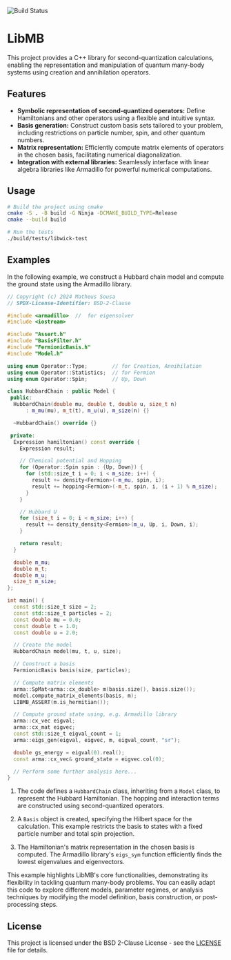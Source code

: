![Build Status](https://github.com/keyehzy/LibMB/actions/workflows/cmake.yml/badge.svg)
# LibMB

This project provides a C++ library for second-quantization calculations, enabling the representation and manipulation of quantum many-body systems using creation and annihilation operators. 

## Features

- **Symbolic representation of second-quantized operators:** Define Hamiltonians and other operators using a flexible and intuitive syntax.
- **Basis generation:**  Construct custom basis sets tailored to your problem, including restrictions on particle number, spin, and other quantum numbers.
- **Matrix representation:**  Efficiently compute matrix elements of operators in the chosen basis, facilitating numerical diagonalization.
- **Integration with external libraries:** Seamlessly interface with linear algebra libraries like Armadillo for powerful numerical computations.

## Usage

```bash
# Build the project using cmake
cmake -S . -B build -G Ninja -DCMAKE_BUILD_TYPE=Release
cmake --build build

# Run the tests
./build/tests/libwick-test
```

## Examples

In the following example, we construct a Hubbard chain model and compute the ground state using the Armadillo library.

```cpp
// Copyright (c) 2024 Matheus Sousa
// SPDX-License-Identifier: BSD-2-Clause

#include <armadillo>  //  for eigensolver
#include <iostream>

#include "Assert.h"
#include "BasisFilter.h"
#include "FermionicBasis.h"
#include "Model.h"

using enum Operator::Type;        // for Creation, Annihilation
using enum Operator::Statistics;  // for Fermion
using enum Operator::Spin;        // Up, Down

class HubbardChain : public Model {
 public:
  HubbardChain(double mu, double t, double u, size_t n)
      : m_mu(mu), m_t(t), m_u(u), m_size(n) {}

  ~HubbardChain() override {}

 private:
  Expression hamiltonian() const override {
    Expression result;

    // Chemical potential and Hopping
    for (Operator::Spin spin : {Up, Down}) {
      for (std::size_t i = 0; i < m_size; i++) {
        result += density<Fermion>(-m_mu, spin, i);
        result += hopping<Fermion>(-m_t, spin, i, (i + 1) % m_size);
      }
    }

    // Hubbard U
    for (size_t i = 0; i < m_size; i++) {
      result += density_density<Fermion>(m_u, Up, i, Down, i);
    }

    return result;
  }

  double m_mu;
  double m_t;
  double m_u;
  size_t m_size;
};

int main() {
  const std::size_t size = 2;
  const std::size_t particles = 2;
  const double mu = 0.0;
  const double t = 1.0;
  const double u = 2.0;

  // Create the model
  HubbardChain model(mu, t, u, size);

  // Construct a basis
  FermionicBasis basis(size, particles);

  // Compute matrix elements
  arma::SpMat<arma::cx_double> m(basis.size(), basis.size());
  model.compute_matrix_elements(basis, m);
  LIBMB_ASSERT(m.is_hermitian());

  // Compute ground state using, e.g. Armadillo library
  arma::cx_vec eigval;
  arma::cx_mat eigvec;
  const std::size_t eigval_count = 1;
  arma::eigs_gen(eigval, eigvec, m, eigval_count, "sr");

  double gs_energy = eigval(0).real();
  const arma::cx_vec& ground_state = eigvec.col(0);

  // Perform some further analysis here...
}
```

1. The code defines a `HubbardChain` class, inheriting from a `Model` class, to
represent the Hubbard Hamiltonian. The hopping and interaction terms are
constructed using second-quantized operators.

2. A `Basis` object is created, specifying the Hilbert space for the calculation.
This example restricts the basis to states with a fixed particle number and
total spin projection.

3. The Hamiltonian's matrix representation in the chosen basis is computed. The
Armadillo library's `eigs_sym` function efficiently finds the lowest eigenvalues
and eigenvectors.

This example highlights LibMB's core functionalities, demonstrating its
flexibility in tackling quantum many-body problems. You can easily adapt this
code to explore different models, parameter regimes, or analysis techniques by
modifying the model definition, basis construction, or post-processing steps.

## License

This project is licensed under the BSD 2-Clause License - see the [LICENSE](LICENSE) file for details.
